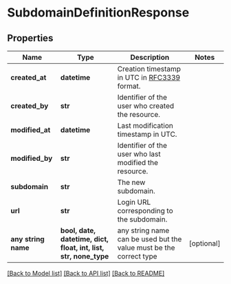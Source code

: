 # SubdomainDefinitionResponse


## Properties
Name | Type | Description | Notes
------------ | ------------- | ------------- | -------------
**created_at** | **datetime** | Creation timestamp in UTC in [RFC3339](https://tools.ietf.org/html/rfc3339) format.  | 
**created_by** | **str** | Identifier of the user who created the resource. | 
**modified_at** | **datetime** | Last modification timestamp in UTC. | 
**modified_by** | **str** | Identifier of the user who last modified the resource. | 
**subdomain** | **str** | The new subdomain. | 
**url** | **str** | Login URL corresponding to the subdomain. | 
**any string name** | **bool, date, datetime, dict, float, int, list, str, none_type** | any string name can be used but the value must be the correct type | [optional]

[[Back to Model list]](../README.md#documentation-for-models) [[Back to API list]](../README.md#documentation-for-api-endpoints) [[Back to README]](../README.md)


